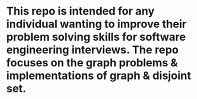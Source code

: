 # This repo is intended for any individual wanting to improve their problem solving skills for software engineering interviews. The repo focuses on the graph problems & implementations of graph & disjoint set.
